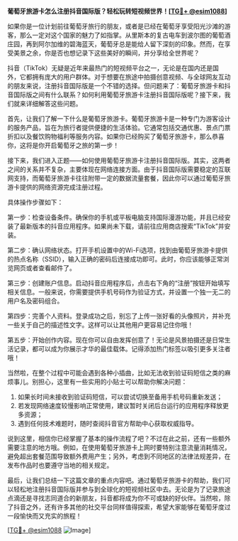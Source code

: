 **葡萄牙旅游卡怎么注册抖音国际版？轻松玩转短视频世界！[[TG💪+ @esim1088](https://t.me/s/esim1088)]**

如果你是一位计划前往葡萄牙旅行的朋友，或者是已经在葡萄牙享受阳光沙滩的游客，那么一定对这个国家的魅力了如指掌。从里斯本的复古电车到波尔图的葡萄酒庄园，再到阿尔加维的碧海蓝天，葡萄牙总是能给人留下深刻的印象。然而，在享受美景之余，你是否也想记录下这些美好的瞬间，并分享给全世界呢？

抖音（TikTok）无疑是近年来最热门的短视频平台之一，无论是在国内还是国外，它都拥有庞大的用户群体。对于想要在旅途中拍摄创意视频、与全球网友互动的朋友来说，注册抖音国际版是一个不错的选择。但问题来了：葡萄牙旅游卡和抖音国际版之间有什么联系？如何利用葡萄牙旅游卡注册抖音国际版呢？接下来，我们就来详细解答这些问题。

首先，让我们了解一下什么是葡萄牙旅游卡。葡萄牙旅游卡是一种专门为游客设计的服务产品，旨在为旅行者提供便捷的生活体验。它通常包括交通优惠、景点门票折扣以及餐饮购物福利等服务内容。如果你已经购买了葡萄牙旅游卡，那么恭喜你，这将是你开启葡萄牙之旅的第一步！

接下来，我们进入正题——如何使用葡萄牙旅游卡注册抖音国际版。其实，这两者之间的关系并不复杂，主要体现在网络连接方面。由于抖音国际版需要稳定的互联网支持，而葡萄牙旅游卡往往附带一定的数据流量套餐，因此你可以通过葡萄牙旅游卡提供的网络资源完成注册过程。

具体操作步骤如下：

第一步：检查设备条件。确保你的手机或平板电脑支持国际漫游功能，并且已经安装了最新版本的抖音应用程序。如果尚未下载，请前往应用商店搜索“TikTok”并安装。

第二步：确认网络状态。打开手机设置中的Wi-Fi选项，找到由葡萄牙旅游卡提供的热点名称（SSID），输入正确的密码后连接成功即可。此时，你应该能够正常浏览网页或者查看邮件了。

第三步：创建账户信息。启动抖音应用程序后，点击右下角的“注册”按钮开始填写相关信息。一般来说，你需要提供手机号码作为验证方式，并设置一个独一无二的用户名及密码组合。

第四步：完善个人资料。登录成功之后，别忘了上传一张好看的头像照片，并补充一些关于自己的描述性文字。这样可以让其他用户更容易记住你哦！

第五步：开始创作内容。现在你可以自由发挥创意了！无论是风景拍摄还是日常生活记录，都可以成为你展示才华的最佳载体。记得添加热门标签以吸引更多关注者哦！

当然啦，在整个过程中可能会遇到各种小插曲，比如无法收到验证码短信之类的麻烦事儿。别担心，这里有一些实用的小贴士可以帮助你解决问题：

1. 如果长时间未接收到验证码短信，可以尝试切换至备用手机号码重新发送；
2. 若发现网络速度较慢影响正常使用，建议暂时关闭后台运行的应用程序释放更多资源；
3. 遇到任何技术难题时，随时查阅抖音官方帮助中心获取权威指导。

说到这里，相信你已经掌握了基本的操作流程了吧？不过在此之前，还有一些额外需要注意的地方哦。例如，在使用葡萄牙旅游卡上网时要特别注意流量消耗情况，避免超出套餐范围导致额外费用产生；另外，考虑到不同地区的法律法规差异，在发布作品时也要遵守当地的相关规定。

最后，让我们总结一下这篇文章的重点内容吧。通过葡萄牙旅游卡的帮助，我们可以轻松地注册抖音国际版并参与到全球化的短视频社区中去。无论是为了记录旅途点滴还是寻找志同道合的新朋友，抖音都将成为你不可或缺的好伙伴。当然啦，除了抖音之外，还有许多其他的社交平台同样值得探索，希望大家能够在葡萄牙度过一段愉快而又充实的旅程！

[[TG💪+ @esim1088](https://t.me/s/esim1088) ![Image](https://i.postimg.cc/4NQfJmqS/Snipaste-2025-05-13-00-14-12.png)]